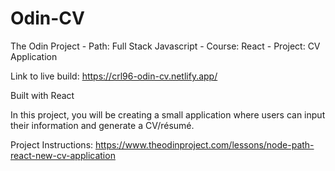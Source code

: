 # Odin-CV

The Odin Project - Path: Full Stack Javascript - Course: React - Project: CV Application

Link to live build: https://crl96-odin-cv.netlify.app/

Built with React


In this project, you will be creating a small application where users can input their information and generate a CV/résumé.

Project Instructions: https://www.theodinproject.com/lessons/node-path-react-new-cv-application
